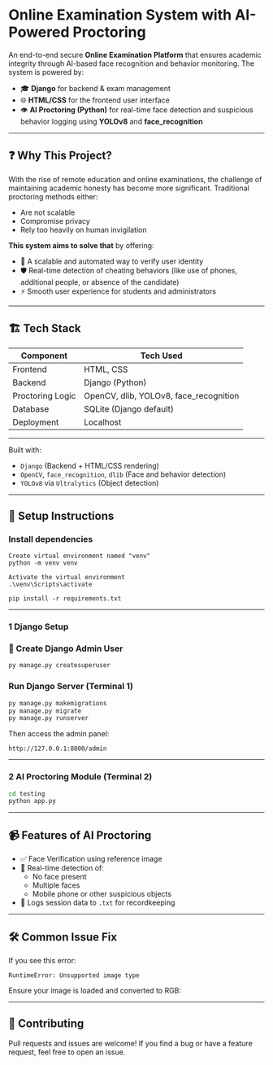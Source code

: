 #  Online Examination System with AI-Powered Proctoring

An end-to-end secure **Online Examination Platform** that ensures academic integrity through AI-based face recognition and behavior monitoring. The system is powered by:

- 🎓 **Django** for backend & exam management  
- 🌐 **HTML/CSS** for the frontend user interface  
- 👁️ **AI Proctoring (Python)** for real-time face detection and suspicious behavior logging using **YOLOv8** and **face_recognition**

---

## ❓ Why This Project?

With the rise of remote education and online examinations, the challenge of maintaining academic honesty has become more significant. Traditional proctoring methods either:

- Are not scalable  
- Compromise privacy  
- Rely too heavily on human invigilation

**This system aims to solve that** by offering:

- 🔐 A scalable and automated way to verify user identity  
- 🛡️ Real-time detection of cheating behaviors (like use of phones, additional people, or absence of the candidate)  
- ⚡ Smooth user experience for students and administrators  

---

## 🏗️ Tech Stack

| Component        | Tech Used                 |
|------------------|----------------------------|
| Frontend         |  HTML, CSS                 |
| Backend          | Django (Python)            |
| Proctoring Logic | OpenCV, dlib, YOLOv8, face_recognition |
| Database         | SQLite (Django default)    |
| Deployment       | Localhost                  |



---
Built with:
- `Django` (Backend + HTML/CSS rendering)
- `OpenCV`, `face_recognition`, `dlib` (Face and behavior detection)
- `YOLOv8` via `Ultralytics` (Object detection)

---

## 🔧 Setup Instructions
### Install dependencies 
```
Create virtual environment named "venv"
python -m venv venv

Activate the virtual environment
.\venv\Scripts\activate
```

```
pip install -r requirements.txt
```
---
### 1 Django Setup
### 🔑 Create Django Admin User

```bash
py manage.py createsuperuser
```
### Run Django Server (Terminal 1)
```bash
py manage.py makemigrations
py manage.py migrate
py manage.py runserver
```

Then access the admin panel:

```
http://127.0.0.1:8000/admin
```

---

### 2 AI Proctoring Module (Terminal 2)

```bash
cd testing
python app.py
```

---

## 📹 Features of AI Proctoring

- ✅ Face Verification using reference image  
- 🚨 Real-time detection of:
  - No face present  
  - Multiple faces  
  - Mobile phone or other suspicious objects  
- 🧾 Logs session data to `.txt` for recordkeeping  

---

## 🛠 Common Issue Fix

If you see this error:

```text
RuntimeError: Unsupported image type
```

Ensure your image is loaded and converted to RGB:


---

## 🙋 Contributing

Pull requests and issues are welcome! If you find a bug or have a feature request, feel free to open an issue.

